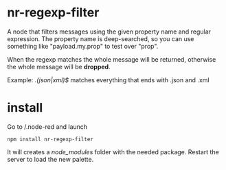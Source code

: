 # nr-regexp-filter
A node that filters messages using the given property name and regular expression.
The property name is deep-searched, so you can use something like "payload.my.prop" to test over "prop".

When the regexp matches the whole message will be returned, otherwise the whole message will be **dropped**.

Example: *\.(json|xml)$* matches everything that ends with .json and .xml

# install
Go to <HOME>/.node-red and launch

`npm install nr-regexp-filter`

It will creates a *node_modules* folder with the needed package. Restart the server to load the new palette.
